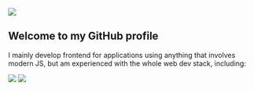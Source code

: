 ![](https://i.imgur.com/zhfeCzK.png)

## Welcome to my GitHub profile
I mainly develop frontend for applications using anything that involves modern JS, but am experienced with the whole web dev stack, including:

![](https://i.imgur.com/oXxTqjA.png)
![](https://i.imgur.com/PHH2iGV.png)
